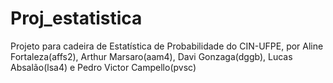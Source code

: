# Proj_estatistica
Projeto para cadeira de Estatística de Probabilidade do CIN-UFPE, por Aline Fortaleza(affs2), Arthur Marsaro(aam4), Davi Gonzaga(dggb), Lucas Absalão(lsa4) e Pedro Victor Campello(pvsc)
